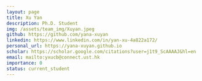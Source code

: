 ```yaml
---
layout: page
title: Xu Yan
description: Ph.D. Student
img: /assets/team_img/Xuyan.jpeg
github: https://github.com/yana-xuyan
linkedin: https://www.linkedin.com/in/yan-xu-4a822a172/
personal_url: https://yana-xuyan.github.io
scholar: https://scholar.google.com/citations?user=j1t9_ScAAAAJ&hl=en
email: mailto:yxucb@connect.ust.hk
importance: 0
status: current_student
---
```


